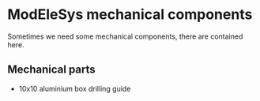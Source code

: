 # ModEleSys mechanical components
Sometimes we need some mechanical components, there are contained here.
## Mechanical parts
* 10x10 aluminium box drilling guide
